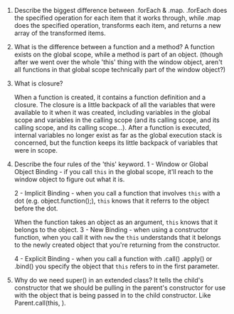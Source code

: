 1. Describe the biggest difference between .forEach & .map.
    .forEach does the specified operation for each item that it works through, while .map does the specified operation, transforms each item, and returns a new array of the transformed items.

2. What is the difference between a function and a method?
    A function exists on the global scope, while a method is part of an object. (though after we went over the whole 'this' thing with the window object, aren't all functions in that global scope technically part of the window object?)

3. What is closure?

    When a function is created, it contains a function definition and a closure. The closure is a little backpack of all the variables that were available to it when it was created, including variables in the global scope and variables in the calling scope (and its calling scope, and its calling scope, and its calling scope...). After a function is executed, internal variables no longer exist as far as the global execution stack is concerned, but the function keeps its little backpack of variables that were in scope.

4. Describe the four rules of the 'this' keyword.
    1 - Window or Global Object Binding - if you call `this` in the global scope, it'll reach to the window object to figure out what it is.
      <!-- function principleOne(name) {
        console.log(`Hello ${this}!`)
      } -->
    2 - Implicit Binding - when you call a function that involves `this` with a dot (e.g. object.function();), `this` knows that it referrs to the object before the dot.
      <!-- const pricipleTwoCall = {
          question: 'How are you',
          ask: function (name) {
          console.log(`${this.question}, ${name}?`);
          }
        }; -->
     When the function takes an object as an argument, `this` knows that it belongs to the object.
    3 - New Binding - when using a constructor function, when you call it with `new` the `this` understands that it belongs to the newly created object that you're returning from the constructor.
      <!-- function PrincipleThree(name) {
          this.ask = `Are you doing okay`;
          this.name = name;
          this.check = function(){
            console.log(`${this.ask}, ${this.name}?`);
          }
        }
        const me = new PrincipleThree('Kyran'); -->
    4 - Explicit Binding - when you call a function with .call() .apply() or .bind() you specify the object that `this` refers to in the first parameter.
      <!-- const myInfo = {
        'name': 'Kyran',
        'pronoun': 'her'
      }
      const cats = ['Tortie', 'Stuart', 'Homer'];
      function sayHi(cats1, cats2, cats3) {
        console.log(`Say hello to ${this.name} and ${this.pronoun} trash gremlins ${cats1}, ${cats2}, and ${cats3}!`)
      }
      sayHi.call(myInfo, ...cats); -->

5. Why do we need super() in an extended class?
    It tells the child's constructor that we should be pulling in the parent's constructor for use with the object that is being passed in to the child constructor. Like Parent.call(this, ). 
